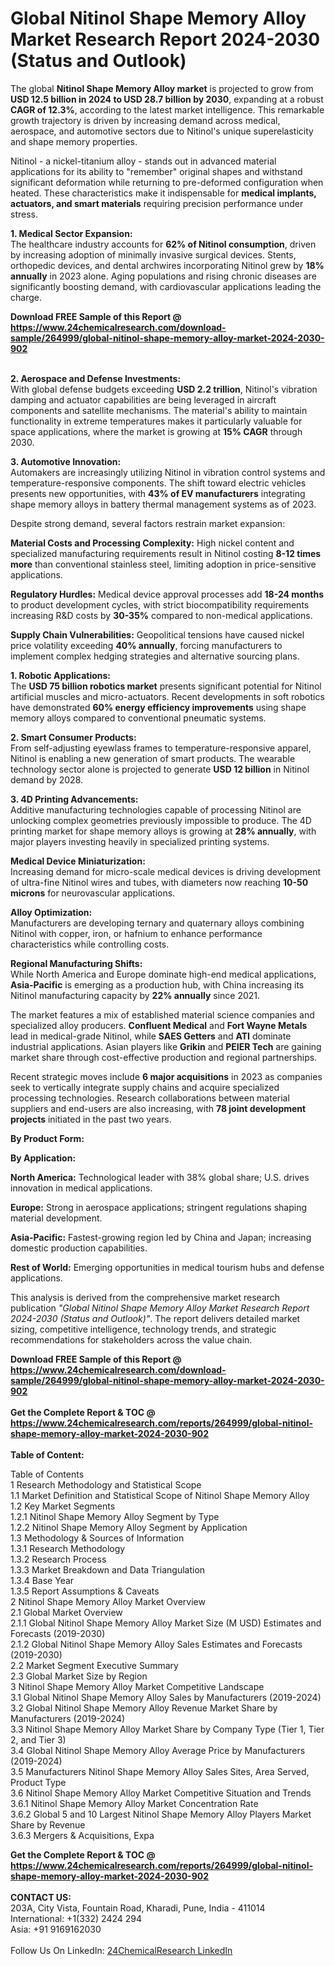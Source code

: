 <h1>Global Nitinol Shape Memory Alloy Market Research Report 2024-2030 (Status and Outlook)</h1><p>The global <strong>Nitinol Shape Memory Alloy market</strong> is projected to grow from <strong>USD 12.5 billion in 2024 to USD 28.7 billion by 2030</strong>, expanding at a robust <strong>CAGR of 12.3%</strong>, according to the latest market intelligence. This remarkable growth trajectory is driven by increasing demand across medical, aerospace, and automotive sectors due to Nitinol's unique superelasticity and shape memory properties.</p><p>Nitinol - a nickel-titanium alloy - stands out in advanced material applications for its ability to "remember" original shapes and withstand significant deformation while returning to pre-deformed configuration when heated. These characteristics make it indispensable for <strong>medical implants, actuators, and smart materials</strong> requiring precision performance under stress.</p><p><strong>1. Medical Sector Expansion:</strong><br>
The healthcare industry accounts for <strong>62% of Nitinol consumption</strong>, driven by increasing adoption of minimally invasive surgical devices. Stents, orthopedic devices, and dental archwires incorporating Nitinol grew by <strong>18% annually</strong> in 2023 alone. Aging populations and rising chronic diseases are significantly boosting demand, with cardiovascular applications leading the charge.</p><div><b>Download FREE Sample of this Report @ 
            <a href="https://www.24chemicalresearch.com/download-sample/264999/global-nitinol-shape-memory-alloy-market-2024-2030-902">
            https://www.24chemicalresearch.com/download-sample/264999/global-nitinol-shape-memory-alloy-market-2024-2030-902</a></b></div><br><p><strong>2. Aerospace and Defense Investments:</strong><br>
With global defense budgets exceeding <strong>USD 2.2 trillion</strong>, Nitinol's vibration damping and actuator capabilities are being leveraged in aircraft components and satellite mechanisms. The material's ability to maintain functionality in extreme temperatures makes it particularly valuable for space applications, where the market is growing at <strong>15% CAGR</strong> through 2030.</p><p><strong>3. Automotive Innovation:</strong><br>
Automakers are increasingly utilizing Nitinol in vibration control systems and temperature-responsive components. The shift toward electric vehicles presents new opportunities, with <strong>43% of EV manufacturers</strong> integrating shape memory alloys in battery thermal management systems as of 2023.</p><p>Despite strong demand, several factors restrain market expansion:</p><p><strong>Material Costs and Processing Complexity:</strong> High nickel content and specialized manufacturing requirements result in Nitinol costing <strong>8-12 times more</strong> than conventional stainless steel, limiting adoption in price-sensitive applications.</p><p><strong>Regulatory Hurdles:</strong> Medical device approval processes add <strong>18-24 months</strong> to product development cycles, with strict biocompatibility requirements increasing R&amp;D costs by <strong>30-35%</strong> compared to non-medical applications.</p><p><strong>Supply Chain Vulnerabilities:</strong> Geopolitical tensions have caused nickel price volatility exceeding <strong>40% annually</strong>, forcing manufacturers to implement complex hedging strategies and alternative sourcing plans.</p><p><strong>1. Robotic Applications:</strong><br>
The <strong>USD 75 billion robotics market</strong> presents significant potential for Nitinol artificial muscles and micro-actuators. Recent developments in soft robotics have demonstrated <strong>60% energy efficiency improvements</strong> using shape memory alloys compared to conventional pneumatic systems.</p><p><strong>2. Smart Consumer Products:</strong><br>
From self-adjusting eyewlass frames to temperature-responsive apparel, Nitinol is enabling a new generation of smart products. The wearable technology sector alone is projected to generate <strong>USD 12 billion</strong> in Nitinol demand by 2028.</p><p><strong>3. 4D Printing Advancements:</strong><br>
Additive manufacturing technologies capable of processing Nitinol are unlocking complex geometries previously impossible to produce. The 4D printing market for shape memory alloys is growing at <strong>28% annually</strong>, with major players investing heavily in specialized printing systems.</p><p><strong>Medical Device Miniaturization:</strong><br>
	Increasing demand for micro-scale medical devices is driving development of ultra-fine Nitinol wires and tubes, with diameters now reaching <strong>10-50 microns</strong> for neurovascular applications.</p><p><strong>Alloy Optimization:</strong><br>
	Manufacturers are developing ternary and quaternary alloys combining Nitinol with copper, iron, or hafnium to enhance performance characteristics while controlling costs.</p><p><strong>Regional Manufacturing Shifts:</strong><br>
	While North America and Europe dominate high-end medical applications, <strong>Asia-Pacific</strong> is emerging as a production hub, with China increasing its Nitinol manufacturing capacity by <strong>22% annually</strong> since 2021.</p><p>The market features a mix of established material science companies and specialized alloy producers. <strong>Confluent Medical</strong> and <strong>Fort Wayne Metals</strong> lead in medical-grade Nitinol, while <strong>SAES Getters</strong> and <strong>ATI</strong> dominate industrial applications. Asian players like <strong>Grikin</strong> and <strong>PEIER Tech</strong> are gaining market share through cost-effective production and regional partnerships.</p><p>Recent strategic moves include <strong>6 major acquisitions</strong> in 2023 as companies seek to vertically integrate supply chains and acquire specialized processing technologies. Research collaborations between material suppliers and end-users are also increasing, with <strong>78 joint development projects</strong> initiated in the past two years.</p><p><strong>By Product Form:</strong></p><p><strong>By Application:</strong></p><p><strong>North America:</strong> Technological leader with 38% global share; U.S. drives innovation in medical applications.</p><p><strong>Europe:</strong> Strong in aerospace applications; stringent regulations shaping material development.</p><p><strong>Asia-Pacific:</strong> Fastest-growing region led by China and Japan; increasing domestic production capabilities.</p><p><strong>Rest of World:</strong> Emerging opportunities in medical tourism hubs and defense applications.</p><p>This analysis is derived from the comprehensive market research publication <em>"Global Nitinol Shape Memory Alloy Market Research Report 2024-2030 (Status and Outlook)"</em>. The report delivers detailed market sizing, competitive intelligence, technology trends, and strategic recommendations for stakeholders across the value chain.</p><div><b>Download FREE Sample of this Report @ 
            <a href="https://www.24chemicalresearch.com/download-sample/264999/global-nitinol-shape-memory-alloy-market-2024-2030-902">
            https://www.24chemicalresearch.com/download-sample/264999/global-nitinol-shape-memory-alloy-market-2024-2030-902</a></b></div><br><div><b>Get the Complete Report & TOC @ 
            <a href="https://www.24chemicalresearch.com/reports/264999/global-nitinol-shape-memory-alloy-market-2024-2030-902">
            https://www.24chemicalresearch.com/reports/264999/global-nitinol-shape-memory-alloy-market-2024-2030-902</a></b></div><br>
            <b>Table of Content:</b><p>Table of Contents<br />
1 Research Methodology and Statistical Scope<br />
1.1 Market Definition and Statistical Scope of Nitinol Shape Memory Alloy<br />
1.2 Key Market Segments<br />
1.2.1 Nitinol Shape Memory Alloy Segment by Type<br />
1.2.2 Nitinol Shape Memory Alloy Segment by Application<br />
1.3 Methodology & Sources of Information<br />
1.3.1 Research Methodology<br />
1.3.2 Research Process<br />
1.3.3 Market Breakdown and Data Triangulation<br />
1.3.4 Base Year<br />
1.3.5 Report Assumptions & Caveats<br />
2 Nitinol Shape Memory Alloy Market Overview<br />
2.1 Global Market Overview<br />
2.1.1 Global Nitinol Shape Memory Alloy Market Size (M USD) Estimates and Forecasts (2019-2030)<br />
2.1.2 Global Nitinol Shape Memory Alloy Sales Estimates and Forecasts (2019-2030)<br />
2.2 Market Segment Executive Summary<br />
2.3 Global Market Size by Region<br />
3 Nitinol Shape Memory Alloy Market Competitive Landscape<br />
3.1 Global Nitinol Shape Memory Alloy Sales by Manufacturers (2019-2024)<br />
3.2 Global Nitinol Shape Memory Alloy Revenue Market Share by Manufacturers (2019-2024)<br />
3.3 Nitinol Shape Memory Alloy Market Share by Company Type (Tier 1, Tier 2, and Tier 3)<br />
3.4 Global Nitinol Shape Memory Alloy Average Price by Manufacturers (2019-2024)<br />
3.5 Manufacturers Nitinol Shape Memory Alloy Sales Sites, Area Served, Product Type<br />
3.6 Nitinol Shape Memory Alloy Market Competitive Situation and Trends<br />
3.6.1 Nitinol Shape Memory Alloy Market Concentration Rate<br />
3.6.2 Global 5 and 10 Largest Nitinol Shape Memory Alloy Players Market Share by Revenue<br />
3.6.3 Mergers & Acquisitions, Expa</p><div><b>Get the Complete Report & TOC @ 
            <a href="https://www.24chemicalresearch.com/reports/264999/global-nitinol-shape-memory-alloy-market-2024-2030-902">
            https://www.24chemicalresearch.com/reports/264999/global-nitinol-shape-memory-alloy-market-2024-2030-902</a></b></div><br><b>CONTACT US:</b><br>
            203A, City Vista, Fountain Road, Kharadi, Pune, India - 411014<br>
            International: +1(332) 2424 294<br>
            Asia: +91 9169162030 <br><br>
            Follow Us On LinkedIn: <a href="https://www.linkedin.com/company/24chemicalresearch/">24ChemicalResearch LinkedIn</a>